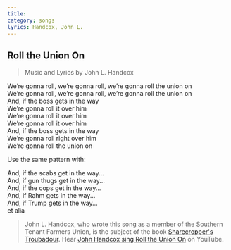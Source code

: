 ```yaml
---
title: 
category: songs
lyrics: Handcox, John L.
---
```


## Roll the Union On

> Music and Lyrics by John L. Handcox

We’re gonna roll, we’re gonna roll, we’re gonna roll the union on  
We’re gonna roll, we’re gonna roll, we’re gonna roll the union on  
And, if the boss gets in the way  
We’re gonna roll it over him  
We’re gonna roll it over him  
We’re gonna roll it over him  
And, if the boss gets in the way  
We’re gonna roll right over him  
We’re gonna roll the union on

Use the same pattern with:

And, if the scabs get in the way...  
And, if gun thugs get in the way...  
And, if the cops get in the way...  
And, if Rahm gets in the way...  
And, if Trump gets in the way...  
et alia

> John L. Handcox, who wrote this song as a member of the Southern Tenant Farmers Union, is the subject of the book [Sharecropper's Troubadour](https://www.goodreads.com/book/show/13721923-sharecropper-s-troubadour).
Hear [John Handcox sing Roll the Union On](https://duckduckgo.com/?q=handcox+roll+the+union+on&t=peppermint&iax=videos&ia=videos&iai=1v_S_zsUSU4) on YouTube.
